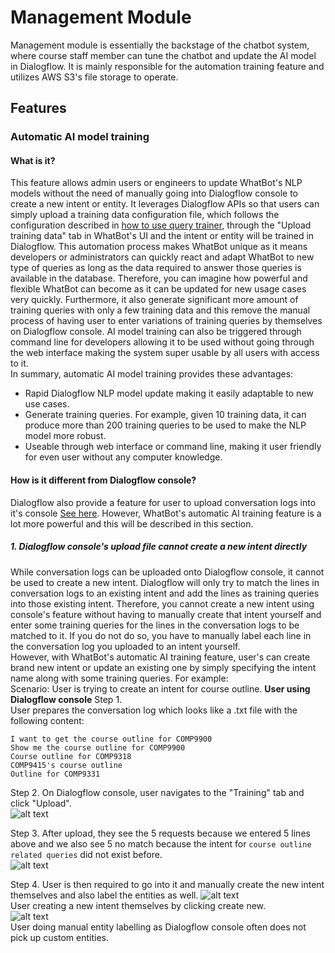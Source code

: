 # Management Module
Management module is essentially the backstage of the chatbot system, where course staff member can tune the chatbot and update the AI model in Dialogflow. It is mainly responsible for the automation training feature and utilizes AWS S3's file storage to operate.  

## Features
### Automatic AI model training
#### What is it?
This feature allows admin users or engineers to update WhatBot's NLP models without the need of manually going into Dialogflow console to create a new intent or entity. It leverages Dialogflow APIs so that users can simply upload a training data configuration file, which follows the configuration described in [how to use query trainer](https://github.com/comp3300-comp9900-term-1-2019/capstone-project-whatbot/tree/master/backend/query_module#how-to-train), through the "Upload training data" tab in WhatBot's UI and the intent or entity will be trained in Dialogflow. This automation process makes WhatBot unique as it means developers or administrators can quickly react and adapt WhatBot to new type of queries as long as the data required to answer those queries is available in the database. Therefore, you can imagine how powerful and flexible WhatBot can become as it can be updated for new usage cases very quickly. Furthermore, it also generate significant more amount of training queries with only a few training data and this remove the manual process of having user to enter variations of training queries by themselves on Dialogflow console. AI model training can also be triggered through command line for developers allowing it to be used without going through the web interface making the system super usable by all users with access to it.  
In summary, automatic AI model training provides these advantages:
- Rapid Dialogflow NLP model update making it easily adaptable to new use cases.  
- Generate training queries. For example, given 10 training data, it can produce more than 200 training queries to be used to make the NLP model more robust.  
- Useable through web interface or command line, making it user friendly for even user without any computer knowledge.  

#### How is it different from Dialogflow console?
Dialogflow also provide a feature for user to upload conversation logs into it's console [See here](https://dialogflow.com/docs/training-analytics/training). However, WhatBot's automatic AI training feature is a lot more powerful and this will be described in this section.
##### 1. Dialogflow console's upload file cannot create a new intent directly
While conversation logs can be uploaded onto Dialogflow console, it cannot be used to create a new intent. Dialogflow will only try to match the lines in conversation logs to an existing intent and add the lines as training queries into those existing intent. Therefore, you cannot create a new intent using console's feature without having to manually create that intent yourself and enter some training queries for the lines in the conversation logs to be matched to it. If you do not do so, you have to manually label each line in the conversation log you uploaded to an intent yourself.  
However, with WhatBot's automatic AI training feature, user's can create brand new intent or update an existing one by simply specifying the intent name along with some training queries.
For example:  
Scenario: User is trying to create an intent for course outline.
**User using Dialogflow console**
Step 1.  
User prepares the conversation log which looks like a .txt file with the following content:
```
I want to get the course outline for COMP9900
Show me the course outline for COMP9900
Course outline for COMP9318
COMP9415's course outline
Outline for COMP9331
```
Step 2.
On Dialogflow console, user navigates to the "Training" tab and click "Upload".  
![alt text](https://github.com/comp3300-comp9900-term-1-2019/capstone-project-whatbot/tree/master/backend/management_module/md_images/dialogflow_console_training_button.png "dialogflow_console_training_button")

Step 3.
After upload, they see the 5 requests because we entered 5 lines above and we also see 5 no match because the intent for `course outline related queries` did not exist before.  
![alt text](https://github.com/comp3300-comp9900-term-1-2019/capstone-project-whatbot/tree/master/backend/management_module/md_images/dialogflow_console_display.png "dialogflow_console_display")

Step 4. 
User is then required to go into it and manually create the new intent themselves and also label the entities as well. 
![alt text](https://github.com/comp3300-comp9900-term-1-2019/capstone-project-whatbot/tree/master/backend/management_module/md_images/dialogflow_console_create_intent.png "dialogflow_console_create_intent")  
User creating a new intent themselves by clicking create new.  
![alt text](https://github.com/comp3300-comp9900-term-1-2019/capstone-project-whatbot/tree/master/backend/management_module/md_images/dialogflow_console_entity_labelling.png "dialogflow_console_entity_labelling")  
User doing manual entity labelling as Dialogflow console often does not pick up custom entities.  
